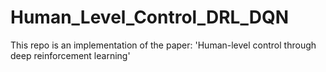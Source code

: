 # Human_Level_Control_DRL_DQN

This repo is an implementation of the paper: 'Human-level control through deep reinforcement learning'

